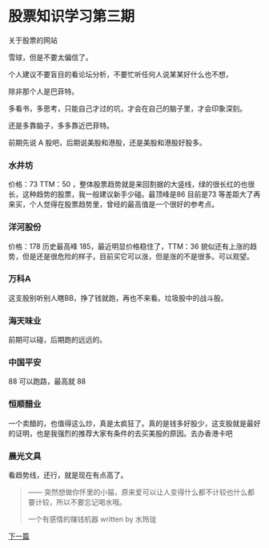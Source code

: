 # 股票知识学习第三期

关于股票的网站

雪球，但是不要太偏信了。

个人建议不要盲目的看论坛分析，不要忙听任何人说某某好什么也不想，

除非那个人是巴菲特。

多看书，多思考，只能自己才过的坑，才会在自己的脑子里，才会印象深刻。

还是多靠脑子，多多靠近巴菲特。

前期先说 A 股吧，后期说美股和港股，还是美股和港股好股多。

### 水井坊

价格：73   TTM：50 ，整体股票趋势就是来回割据的大竖线，绿的很长红的也很长，这种趋势的股票，我一般建议新手少碰。最顶峰是86 目前是73 等差距大了再来买，个人觉得在股票趋势里，曾经的最高值是一个很好的参考点。

### 洋河股份

价格：178  历史最高峰 185，最近明显价格稳住了，TTM：36 貌似还有上涨的趋势，但是还是很危险的样子，目前买它可以涨，但是涨的不是很多。可以观望。

### 万科A

这支股别听别人瞎BB，挣了钱就跑，再也不来看。垃圾股中的战斗股。

### 海天味业

前期可以碰，后期跑的远远的。

### 中国平安

88 可以跑路，最高就 88 

### 恒顺醋业

一个卖醋的，也值得这么炒，真是太疯狂了。真的是钱多好股少，这支股就是最好的证明，也是我强烈的推荐大家有条件的去买美股的原因。去办香港卡吧

### 晨光文具

看趋势线，还行，就是现在有点高了。

>  —— 突然想做你怀里的小猫，原来爱可以让人变得什么都不计较也什么都要计较，所以不要忘记喝水哦。
> 
>  一个有感情的赚钱机器 written by 水玲珑

[下一篇](./2020_11_20.md)
